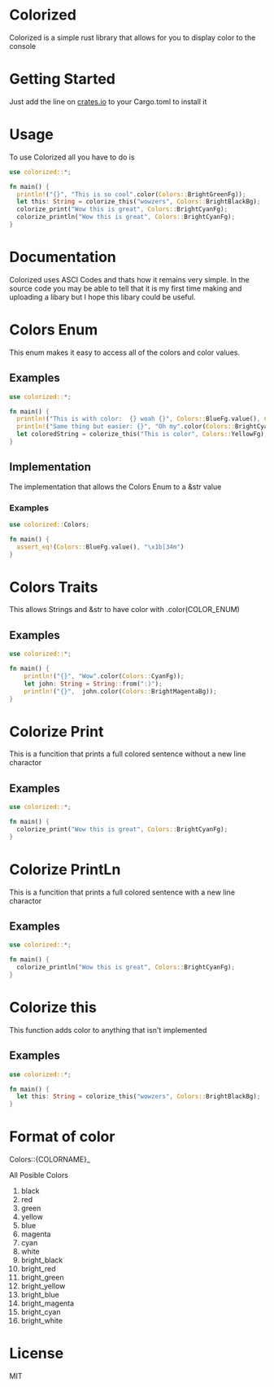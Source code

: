 # Colorized

Colorized is a simple rust library that allows for you to display color to the console

# Getting Started

Just add the line on [crates.io](https://crates.io/crates/colorized) to your Cargo.toml to install it

# Usage

To use Colorized all you have to do is

```rust
use colorized::*;

fn main() {
  println!("{}", "This is so cool".color(Colors::BrightGreenFg));
  let this: String = colorize_this("wowzers", Colors::BrightBlackBg);
  colorize_print("Wow this is great", Colors::BrightCyanFg);
  colorize_println("Wow this is great", Colors::BrightCyanFg);
}
```

# Documentation

Colorized uses ASCI Codes and thats how it remains very simple. In the source code you may be able to tell that it is my first time making and uploading a libary but I hope this libary could be useful.

# Colors Enum

This enum makes it easy to access all of the colors and color values.

## Examples

```rust
use colorized::*;

fn main() {
  println!("This is with color:  {} woah {}", Colors::BlueFg.value(), Colors::Reset.value());
  println!("Same thing but easier: {}", "Oh my".color(Colors::BrightCyanBg));
  let coloredString = colorize_this("This is color", Colors::YellowFg);
}
```

## Implementation

The implementation that allows the Colors Enum to a &str value

### Examples

```rust
use colorized::Colors;

fn main() {
  assert_eq!(Colors::BlueFg.value(), "\x1b[34m")
}
```

# Colors Traits

This allows Strings and &str to have color with .color(COLOR_ENUM)

## Examples

```rust
use colorized::*;

fn main() {
    println!("{}", "Wow".color(Colors::CyanFg));
    let john: String = String::from(":)");
    println!("{}",  john.color(Colors::BrightMagentaBg));
}
```

# Colorize Print

This is a funcition that prints a full colored sentence without a new line charactor

## Examples

```rust
use colorized::*;

fn main() {
  colorize_print("Wow this is great", Colors::BrightCyanFg);
}
```

# Colorize PrintLn

This is a funcition that prints a full colored sentence with a new line charactor

## Examples

```rust
use colorized::*;

fn main() {
  colorize_println("Wow this is great", Colors::BrightCyanFg);
}
```

# Colorize this

This function adds color to anything that isn't implemented

## Examples

```rust
use colorized::*;

fn main() {
  let this: String = colorize_this("wowzers", Colors::BrightBlackBg);
}
```

# Format of color

Colors::{COLORNAME}\_<FG or BG>

All Posible Colors

1. black
1. red
1. green
1. yellow
1. blue
1. magenta
1. cyan
1. white
1. bright_black
1. bright_red
1. bright_green
1. bright_yellow
1. bright_blue
1. bright_magenta
1. bright_cyan
1. bright_white

# License

MIT
